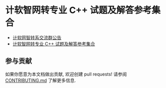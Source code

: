# 计软智网转专业 C++ 试题及解答参考集合

- [计软网智转系交流群公告](https://change-major-exam.readthedocs.io/board/index.html)
- [计软智网转专业 C++ 试题及解答参考集合](https://change-major-exam.readthedocs.io/)

## 参与贡献

如果你愿意为本文档做出贡献, 欢迎创建 pull requests! 请参阅 [CONTRIBUTING.md](CONTRIBUTING.md) 了解更多信息.
